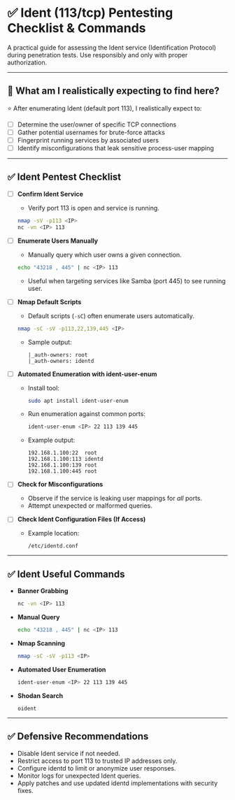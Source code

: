 # ✅ Ident (113/tcp) Pentesting Checklist & Commands

A practical guide for assessing the Ident service (Identification Protocol) during penetration tests. Use responsibly and only with proper authorization.

---

## 🎯 What am I realistically expecting to find here?

⭐ After enumerating Ident (default port 113), I realistically expect to:

- [ ] Determine the user/owner of specific TCP connections
- [ ] Gather potential usernames for brute-force attacks
- [ ] Fingerprint running services by associated users
- [ ] Identify misconfigurations that leak sensitive process-user mapping

---

## ✅ Ident Pentest Checklist

- [ ] **Confirm Ident Service**
    - Verify port 113 is open and service is running.
    ```bash
    nmap -sV -p113 <IP>
    nc -vn <IP> 113
    ```

- [ ] **Enumerate Users Manually**
    - Manually query which user owns a given connection.
    ```bash
    echo "43218 , 445" | nc <IP> 113
    ```
    - Useful when targeting services like Samba (port 445) to see running user.

- [ ] **Nmap Default Scripts**
    - Default scripts (`-sC`) often enumerate users automatically.
    ```bash
    nmap -sC -sV -p113,22,139,445 <IP>
    ```
    - Sample output:
      ```
      |_auth-owners: root
      |_auth-owners: identd
      ```

- [ ] **Automated Enumeration with ident-user-enum**
    - Install tool:
      ```bash
      sudo apt install ident-user-enum
      ```
    - Run enumeration against common ports:
      ```bash
      ident-user-enum <IP> 22 113 139 445
      ```
    - Example output:
      ```
      192.168.1.100:22  root
      192.168.1.100:113 identd
      192.168.1.100:139 root
      192.168.1.100:445 root
      ```

- [ ] **Check for Misconfigurations**
    - Observe if the service is leaking user mappings for *all* ports.
    - Attempt unexpected or malformed queries.

- [ ] **Check Ident Configuration Files (If Access)**
    - Example location:
      ```
      /etc/identd.conf
      ```

---

## ✅ Ident Useful Commands

- **Banner Grabbing**
    ```bash
    nc -vn <IP> 113
    ```

- **Manual Query**
    ```bash
    echo "43218 , 445" | nc <IP> 113
    ```

- **Nmap Scanning**
    ```bash
    nmap -sC -sV -p113 <IP>
    ```

- **Automated User Enumeration**
    ```bash
    ident-user-enum <IP> 22 113 139 445
    ```

- **Shodan Search**
    ```
    oident
    ```

---

## ✅ Defensive Recommendations

- Disable Ident service if not needed.
- Restrict access to port 113 to trusted IP addresses only.
- Configure identd to limit or anonymize user responses.
- Monitor logs for unexpected Ident queries.
- Apply patches and use updated identd implementations with security fixes.


